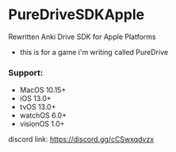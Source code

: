 # PureDriveSDKApple
 Rewritten Anki Drive SDK for Apple Platforms

- this is for a game i'm writing called PureDrive

### Support:
- MacOS 10.15+
- iOS 13.0+
- tvOS 13.0+
- watchOS 6.0+
- visionOS 1.0+

discord link: https://discord.gg/cCSwxqdvzx
